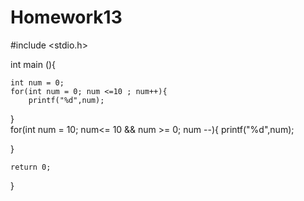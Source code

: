 # Homework13
#include <stdio.h>


int main (){

	int num = 0;
	for(int num = 0; num <=10 ; num++){
		printf("%d",num);
}	
	for(int num = 10; num<= 10 && num >= 0; num --){
		printf("%d",num);

	
}

	return 0;
}
